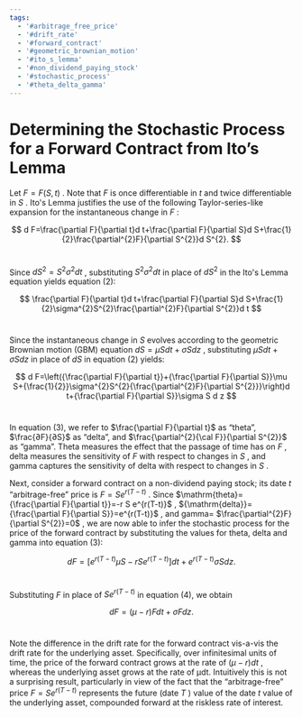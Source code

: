 ```yaml
---
tags:
  - '#arbitrage_free_price'
  - '#drift_rate'
  - '#forward_contract'
  - '#geometric_brownian_motion'
  - '#ito_s_lemma'
  - '#non_dividend_paying_stock'
  - '#stochastic_process'
  - '#theta_delta_gamma'
---
```

# Determining the Stochastic Process for a Forward Contract from Ito’s Lemma 

Let $F=F(S,t)$ . Note that $F$ is once differentiable in $t$ and twice differentiable in $S$ . Ito's Lemma justifies the use of the following Taylor-series-like expansion for the instantaneous change in $F$ : 

$$ d F=\frac{\partial F}{\partial t}d t+\frac{\partial F}{\partial S}d S+\frac{1}{2}\frac{\partial^{2}F}{\partial S^{2}}d S^{2}. $$ 

Since $d S^{2}=S^{2}\sigma^{2}d t$ , substituting $S^{2}\sigma^{2}d t$ in place of $d S^{2}$ in the Ito's Lemma equation yields equation (2): 

$$ \frac{\partial F}{\partial t}d t+\frac{\partial F}{\partial S}d S+\frac{1}{2}\sigma^{2}S^{2}\frac{\partial^{2}F}{\partial S^{2}}d t $$ 

Since the instantaneous change in $S$ evolves according to the geometric Brownian motion (GBM) equation $d S=\mu S d t+\sigma S d z$ , substituting $\mu S d t+\sigma S d z$ in place of $d S$ in equation (2) yields: 

$$ d F=\left({\frac{\partial F}{\partial t}}+{\frac{\partial F}{\partial S}}\mu S+{\frac{1}{2}}\sigma^{2}S^{2}{\frac{\partial^{2}F}{\partial S^{2}}}\right)d t+{\frac{\partial F}{\partial S}}\sigma S d z $$ 

In equation (3), we refer to $\frac{\partial F}{\partial t}$ as “theta”, $\frac{∂F}{∂S}$ as “delta”, and $\frac{\partial^{2}{\cal F}}{\partial S^{2}}$ as “gamma”. Theta measures the effect that the passage of time has on $F$ , delta measures the sensitivity of $F$ with respect to changes in $S$ , and gamma captures the sensitivity of delta with respect to changes in $S$ . 

Next, consider a forward contract on a non-dividend paying stock; its date $t$ “arbitrage-free” price is $F=S e^{r(T-t)}$ . Since $\mathrm{theta}={\frac{\partial F}{\partial t}}=-r S e^{r(T-t)}$ , ${\mathrm{delta}}={\frac{\partial F}{\partial S}}=e^{r(T-t)}$ , and $\mathrm{{gamma}=}$ $\frac{\partial^{2}F}{\partial S^{2}}=0$ , we are now able to infer the stochastic process for the price of the forward contract by substituting the values for theta, delta and gamma into equation (3): 

$$ d F=[e^{r(T-t)}\mu S-r S e^{r(T-t)}]d t+e^{r(T-t)}\sigma S d z. $$ 

Substituting $F$ in place of $S e^{r(T-t)}$ in equation (4), we obtain 

$$ d F=(\mu-r)F d t+\sigma F d z. $$ 

Note the difference in the drift rate for the forward contract vis-a-vis the drift rate for the underlying asset. Specifically, over infinitesimal units of time, the price of the forward contract grows at the rate of $(\mu-r)d t$ , whereas the underlying asset grows at the rate of µdt. Intuitively this is not a surprising result, particularly in view of the fact that the “arbitrage-free” price $F=S e^{r(T-t)}$ represents the future (date $T$ ) value of the date $t$ value of the underlying asset, compounded forward at the riskless rate of interest.